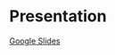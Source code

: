 # Presentation

[Google Slides](https://docs.google.com/presentation/d/1MRCJfYPhn_HDTTVEcOQcfKrYrxx9mod0SCcO8BQLBWU/edit#slide=id.p)
